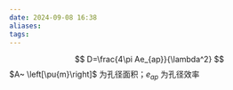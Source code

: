 ```yaml
---
date: 2024-09-08 16:38
aliases: 
tags: 
---
```

$$
D=\frac{4\pi Ae_{ap}}{\lambda^2}
$$
$A~ \left[\pu{m}\right]$ 为孔径面积；$e_{ap}$ 为孔径效率